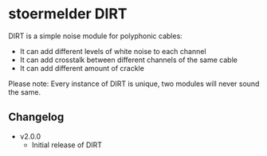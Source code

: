# stoermelder DIRT

DIRT is a simple noise module for polyphonic cables:

- It can add different levels of white noise to each channel
- It can add crosstalk between different channels of the same cable
- It can add different amount of crackle

Please note: Every instance of DIRT is unique, two modules will never sound the same.

## Changelog

- v2.0.0
    - Initial release of DIRT